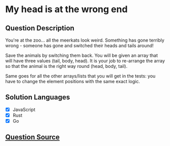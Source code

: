 # My head is at the wrong end

## Question Description

You're at the zoo... all the meerkats look weird. Something has gone terribly wrong - someone has gone and switched their heads and tails around!

Save the animals by switching them back. You will be given an array that will have three values (tail, body, head). It is your job to re-arrange the array so that the animal is the right way round (head, body, tail).

Same goes for all the other arrays/lists that you will get in the tests: you have to change the element positions with the same exact logic.

## Solution Languages

- [x] JavaScript
- [x] Rust
- [x] Go

## [Question Source](https://www.codewars.com/kata/56f699cd9400f5b7d8000b55)
